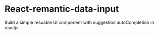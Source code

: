 # React-remantic-data-input
Build a simple resuable UI component with suggestion autoCompletion in reactjs.

